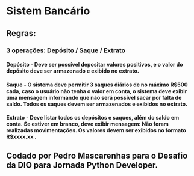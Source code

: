 # Sistem Bancário #

## Regras:
### 3 operações: Depósito / Saque /  Extrato

#### Depósito - Deve ser possível depositar valores positivos, e o valor do depósito deve ser armazenado e exibido no extrato.

#### Saque - O sistema deve permitir 3 saques diários de no máximo R$500 cada, caso o usuário não tenha o valor em conta, o sistema deve exibir uma mensagem informando que não será possível sacar por falta de saldo. Todos os saques devem ser armazenados e exibidos no extrato.

#### Extrato - Deve listar todos os depósitos e saques, além do saldo em conta. Se estiver em branco, deve exibir mensagem: Não foram realizadas movimentações. Os valores devem ser exibidos no formato R$xxxx.xx .

## Codado por Pedro Mascarenhas para o Desafio da DIO para Jornada Python Developer.
